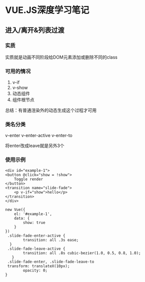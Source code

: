 # VUE.JS深度学习笔记
## 进入/离开&列表过渡
### 实质

 实质就是动画不同阶段给DOM元素添加或删除不同的class

### 可用的情况

  1. v-if
  2. v-show
  3. 动态组件
  4. 组件根节点

总结：有普通渲染外的动态生成这个过程才可用

### 类名分类

 v-enter
 v-enter-active
 v-enter-to
 
 将enter改成leave就是另外3个



 ### 使用示例

    <div id="example-1">
    <button @click="show = !show">
        Toggle render
    </button>
    <transition name="slide-fade">
        <p v-if="show">hello</p>
    </transition>
    </div>

    new Vue({
        el: '#example-1',
        data: {
            show: true
        }
    })
     .slide-fade-enter-active {
            transition: all .3s ease;
      }
     .slide-fade-leave-active {
            transition: all .8s cubic-bezier(1.0, 0.5, 0.8, 1.0);
       }
     .slide-fade-enter, .slide-fade-leave-to
     transform: translateX(10px);
            opacity: 0;
    }
